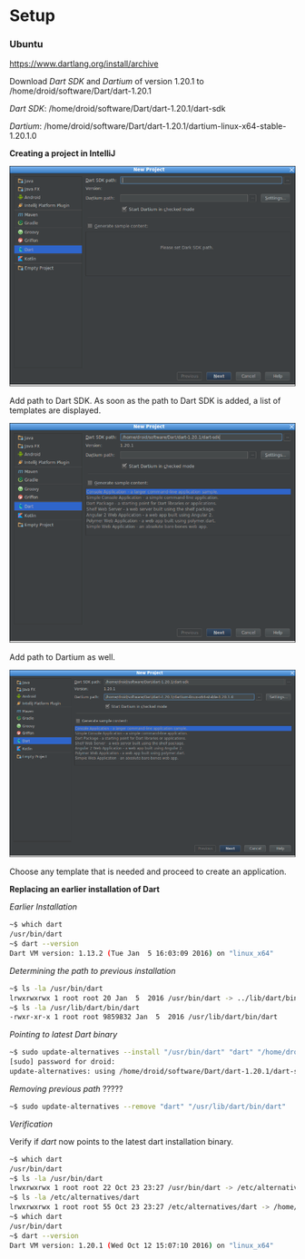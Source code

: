# Setup

### Ubuntu

https://www.dartlang.org/install/archive

Download *Dart SDK* and *Dartium* of version 1.20.1 to /home/droid/software/Dart/dart-1.20.1

*Dart SDK*: /home/droid/software/Dart/dart-1.20.1/dart-sdk

*Dartium*: /home/droid/software/Dart/dart-1.20.1/dartium-linux-x64-stable-1.20.1.0

**Creating a project in IntelliJ**

![](_misc/Creating%20a%20new%20Dart%20project.png)

Add path to Dart SDK. As soon as the path to Dart SDK is added, a list of templates are displayed.

![](_misc/On%20adding%20Dark%20SDK%20path.png)

Add path to Dartium as well.

![](_misc/Adding%20Dartium%20path.png)

Choose any template that is needed and proceed to create an application.

**Replacing an earlier installation of Dart**

*Earlier Installation*

```sh
~$ which dart
/usr/bin/dart
~$ dart --version
Dart VM version: 1.13.2 (Tue Jan  5 16:03:09 2016) on "linux_x64"
```

*Determining the path to previous installation*

```sh
~$ ls -la /usr/bin/dart
lrwxrwxrwx 1 root root 20 Jan  5  2016 /usr/bin/dart -> ../lib/dart/bin/dart
~$ ls -la /usr/lib/dart/bin/dart
-rwxr-xr-x 1 root root 9859832 Jan  5  2016 /usr/lib/dart/bin/dart
```

*Pointing to latest Dart binary*

```sh
~$ sudo update-alternatives --install "/usr/bin/dart" "dart" "/home/droid/software/Dart/dart-1.20.1/dart-sdk/bin/dart" 1
[sudo] password for droid: 
update-alternatives: using /home/droid/software/Dart/dart-1.20.1/dart-sdk/bin/dart to provide /usr/bin/dart (dart) in auto mode
```

*Removing previous path* ?????

```sh
~$ sudo update-alternatives --remove "dart" "/usr/lib/dart/bin/dart"
```

*Verification*

Verify if *dart* now points to the latest dart installation binary.

```sh
~$ which dart
/usr/bin/dart
~$ ls -la /usr/bin/dart
lrwxrwxrwx 1 root root 22 Oct 23 23:27 /usr/bin/dart -> /etc/alternatives/dart
~$ ls -la /etc/alternatives/dart
lrwxrwxrwx 1 root root 55 Oct 23 23:27 /etc/alternatives/dart -> /home/droid/software/Dart/dart-1.20.1/dart-sdk/bin/dart
~$ which dart
/usr/bin/dart
~$ dart --version
Dart VM version: 1.20.1 (Wed Oct 12 15:07:10 2016) on "linux_x64"
```

